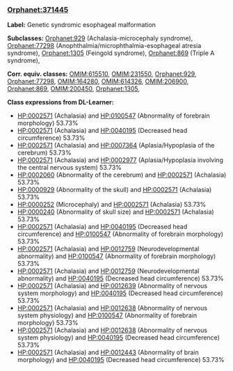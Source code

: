 
### [Orphanet:371445](http://www.orpha.net/ORDO/Orphanet_371445)
**Label:** Genetic syndromic esophageal malformation

**Subclasses:** [Orphanet:929](http://www.orpha.net/ORDO/Orphanet_929) (Achalasia-microcephaly syndrome), [Orphanet:77298](http://www.orpha.net/ORDO/Orphanet_77298) (Anophthalmia/microphthalmia-esophageal atresia syndrome), [Orphanet:1305](http://www.orpha.net/ORDO/Orphanet_1305) (Feingold syndrome), [Orphanet:869](http://www.orpha.net/ORDO/Orphanet_869) (Triple A syndrome), 

**Corr. equiv. classes:** [OMIM:615510](http://purl.obolibrary.org/obo/OMIM_615510), [OMIM:231550](http://purl.obolibrary.org/obo/OMIM_231550), [Orphanet:929](http://www.orpha.net/ORDO/Orphanet_929), [Orphanet:77298](http://www.orpha.net/ORDO/Orphanet_77298), [OMIM:164280](http://purl.obolibrary.org/obo/OMIM_164280), [OMIM:614326](http://purl.obolibrary.org/obo/OMIM_614326), [OMIM:206900](http://purl.obolibrary.org/obo/OMIM_206900), [Orphanet:869](http://www.orpha.net/ORDO/Orphanet_869), [OMIM:200450](http://purl.obolibrary.org/obo/OMIM_200450), [Orphanet:1305](http://www.orpha.net/ORDO/Orphanet_1305), 

**Class expressions from DL-Learner:**

- [HP:0002571](http://purl.obolibrary.org/obo/HP_0002571) (Achalasia) and [HP:0100547](http://purl.obolibrary.org/obo/HP_0100547) (Abnormality of forebrain morphology) 53.73%
- [HP:0002571](http://purl.obolibrary.org/obo/HP_0002571) (Achalasia) and [HP:0040195](http://purl.obolibrary.org/obo/HP_0040195) (Decreased head circumference) 53.73%
- [HP:0002571](http://purl.obolibrary.org/obo/HP_0002571) (Achalasia) and [HP:0007364](http://purl.obolibrary.org/obo/HP_0007364) (Aplasia/Hypoplasia of the cerebrum) 53.73%
- [HP:0002571](http://purl.obolibrary.org/obo/HP_0002571) (Achalasia) and [HP:0002977](http://purl.obolibrary.org/obo/HP_0002977) (Aplasia/Hypoplasia involving the central nervous system) 53.73%
- [HP:0002060](http://purl.obolibrary.org/obo/HP_0002060) (Abnormality of the cerebrum) and [HP:0002571](http://purl.obolibrary.org/obo/HP_0002571) (Achalasia) 53.73%
- [HP:0000929](http://purl.obolibrary.org/obo/HP_0000929) (Abnormality of the skull) and [HP:0002571](http://purl.obolibrary.org/obo/HP_0002571) (Achalasia) 53.73%
- [HP:0000252](http://purl.obolibrary.org/obo/HP_0000252) (Microcephaly) and [HP:0002571](http://purl.obolibrary.org/obo/HP_0002571) (Achalasia) 53.73%
- [HP:0000240](http://purl.obolibrary.org/obo/HP_0000240) (Abnormality of skull size) and [HP:0002571](http://purl.obolibrary.org/obo/HP_0002571) (Achalasia) 53.73%
- [HP:0002571](http://purl.obolibrary.org/obo/HP_0002571) (Achalasia) and [HP:0040195](http://purl.obolibrary.org/obo/HP_0040195) (Decreased head circumference) and [HP:0100547](http://purl.obolibrary.org/obo/HP_0100547) (Abnormality of forebrain morphology) 53.73%
- [HP:0002571](http://purl.obolibrary.org/obo/HP_0002571) (Achalasia) and [HP:0012759](http://purl.obolibrary.org/obo/HP_0012759) (Neurodevelopmental abnormality) and [HP:0100547](http://purl.obolibrary.org/obo/HP_0100547) (Abnormality of forebrain morphology) 53.73%
- [HP:0002571](http://purl.obolibrary.org/obo/HP_0002571) (Achalasia) and [HP:0012759](http://purl.obolibrary.org/obo/HP_0012759) (Neurodevelopmental abnormality) and [HP:0040195](http://purl.obolibrary.org/obo/HP_0040195) (Decreased head circumference) 53.73%
- [HP:0002571](http://purl.obolibrary.org/obo/HP_0002571) (Achalasia) and [HP:0012639](http://purl.obolibrary.org/obo/HP_0012639) (Abnormality of nervous system morphology) and [HP:0040195](http://purl.obolibrary.org/obo/HP_0040195) (Decreased head circumference) 53.73%
- [HP:0002571](http://purl.obolibrary.org/obo/HP_0002571) (Achalasia) and [HP:0012638](http://purl.obolibrary.org/obo/HP_0012638) (Abnormality of nervous system physiology) and [HP:0100547](http://purl.obolibrary.org/obo/HP_0100547) (Abnormality of forebrain morphology) 53.73%
- [HP:0002571](http://purl.obolibrary.org/obo/HP_0002571) (Achalasia) and [HP:0012638](http://purl.obolibrary.org/obo/HP_0012638) (Abnormality of nervous system physiology) and [HP:0040195](http://purl.obolibrary.org/obo/HP_0040195) (Decreased head circumference) 53.73%
- [HP:0002571](http://purl.obolibrary.org/obo/HP_0002571) (Achalasia) and [HP:0012443](http://purl.obolibrary.org/obo/HP_0012443) (Abnormality of brain morphology) and [HP:0040195](http://purl.obolibrary.org/obo/HP_0040195) (Decreased head circumference) 53.73%


